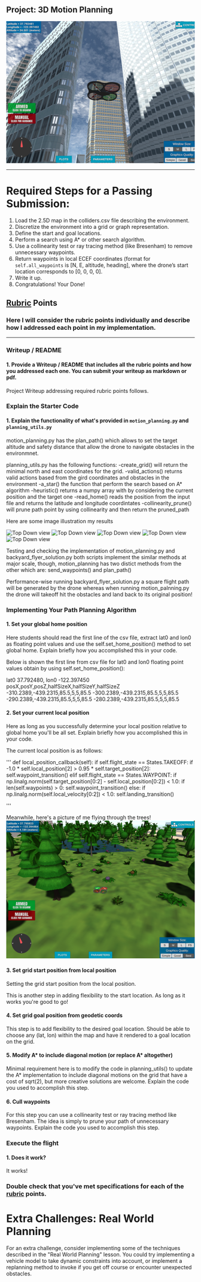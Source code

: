 ## Project: 3D Motion Planning
![Quad Image](./misc/enroute.png)

---

# Required Steps for a Passing Submission:
1. Load the 2.5D map in the colliders.csv file describing the environment.
2. Discretize the environment into a grid or graph representation.
3. Define the start and goal locations.
4. Perform a search using A* or other search algorithm.
5. Use a collinearity test or ray tracing method (like Bresenham) to remove unnecessary waypoints.
6. Return waypoints in local ECEF coordinates (format for `self.all_waypoints` is [N, E, altitude, heading], where the drone’s start location corresponds to [0, 0, 0, 0].
7. Write it up.
8. Congratulations!  Your Done!

## [Rubric](https://review.udacity.com/#!/rubrics/1534/view) Points
### Here I will consider the rubric points individually and describe how I addressed each point in my implementation.  


---
### Writeup / README

#### 1. Provide a Writeup / README that includes all the rubric points and how you addressed each one.  You can submit your writeup as markdown or pdf.  
Project Writeup addressing required rubric points follows.


### Explain the Starter Code

#### 1. Explain the functionality of what's provided in `motion_planning.py` and `planning_utils.py`

motion_planning.py
has the plan_path() which allows to set the target altitude and safety distance that allow the drone to navigate obstacles in the environmnet.

planning_utils.py has the following functions:
-create_grid() 
will return the minimal north and east coordinates for the grid.
-valid_actions()
returns valid actions based from the gird coordinates and obstacles in the environment
-a_star()
the function that perform the search based on A* algorithm
-heuristic()
returns a numpy array with by considering the current position and the target one
-read_home()
reads the position from the input file and returns the latitude and longitude coordintates
-collinearity_prune()
will prune path point by using collinearity and then return the pruned_path

Here are some image illustration my results

![Top Down view](./misc/)
![Top Down view](./misc/)
![Top Down view](./misc/)
![Top Down view](./misc/)
![Top Down view](./misc/)

Testing and checking the implementation of motion_planning.py and backyard_flyer_solution.py
both scripts implement the similar methods at major scale, though, motion_planning has two distict methods from the other which are:  send_waypoints() and plan_path()

Performance-wise running backyard_flyer_solution.py a square flight path will be generated by the drone whereas when running motion_palnning.py 
the drone will takeoff hit the obstacles and land back to its original position!

### Implementing Your Path Planning Algorithm

#### 1. Set your global home position
Here students should read the first line of the csv file, extract lat0 and lon0 as floating point values and use the self.set_home_position() method to set global home. Explain briefly how you accomplished this in your code.

Below is shown the first line from csv file for lat0 and lon0 floating point values obtain by using self.set_home_position():

lat0 37.792480, lon0 -122.397450
posX,posY,posZ,halfSizeX,halfSizeY,halfSizeZ
-310.2389,-439.2315,85.5,5,5,85.5
-300.2389,-439.2315,85.5,5,5,85.5
-290.2389,-439.2315,85.5,5,5,85.5
-280.2389,-439.2315,85.5,5,5,85.5



#### 2. Set your current local position
Here as long as you successfully determine your local position relative to global home you'll be all set. Explain briefly how you accomplished this in your code.

The current local position is as follows:

'''
 def local_position_callback(self):
        if self.flight_state == States.TAKEOFF:
            if -1.0 * self.local_position[2] > 0.95 * self.target_position[2]:
                self.waypoint_transition()
        elif self.flight_state == States.WAYPOINT:
            if np.linalg.norm(self.target_position[0:2] - self.local_position[0:2]) < 1.0:
                if len(self.waypoints) > 0:
                    self.waypoint_transition()
                else:
                    if np.linalg.norm(self.local_velocity[0:2]) < 1.0:
                        self.landing_transition()

'''


Meanwhile, here's a picture of me flying through the trees!
![Forest Flying](./misc/in_the_trees.png)

#### 3. Set grid start position from local position

Setting the grid start position from the local position. 



This is another step in adding flexibility to the start location. As long as it works you're good to go!

#### 4. Set grid goal position from geodetic coords
This step is to add flexibility to the desired goal location. Should be able to choose any (lat, lon) within the map and have it rendered to a goal location on the grid.

#### 5. Modify A* to include diagonal motion (or replace A* altogether)
Minimal requirement here is to modify the code in planning_utils() to update the A* implementation to include diagonal motions on the grid that have a cost of sqrt(2), but more creative solutions are welcome. Explain the code you used to accomplish this step.

#### 6. Cull waypoints 
For this step you can use a collinearity test or ray tracing method like Bresenham. The idea is simply to prune your path of unnecessary waypoints. Explain the code you used to accomplish this step.


### Execute the flight
#### 1. Does it work?
It works!

### Double check that you've met specifications for each of the [rubric](https://review.udacity.com/#!/rubrics/1534/view) points.
  
# Extra Challenges: Real World Planning

For an extra challenge, consider implementing some of the techniques described in the "Real World Planning" lesson. You could try implementing a vehicle model to take dynamic constraints into account, or implement a replanning method to invoke if you get off course or encounter unexpected obstacles.


